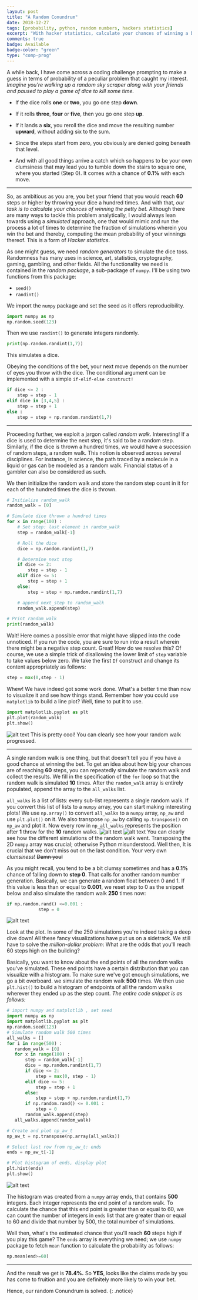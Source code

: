 ```yaml
---
layout: post
title: "A Random Conundrum"
date: 2018-12-27
tags: [probability, python, random numbers, hackers statistics]
excerpt: "With hacker statistics, calculate your chances of winning a bet using random number generators, loops and matplotlib."
comments: true
badge: Available
badge-color: "green"
type: "comp-prog"
---
```

A while back, I have come across a coding challenge prompting to make a guess in terms of probability of a peculiar problem that caught my interest. *Imagine you're walking up a random sky scraper along with your friends and paused to play a game of dice to kill some time.*

- If the dice rolls **one** or **two**, you go one step **down**.

- If it rolls **three**, **four** or **five**, then you go one step **up**.

- If it lands a **six**, you reroll the dice and move the resulting number **upward**, without adding six to the sum.

- Since the steps start from zero, you obviously are denied going beneath that level.

- And with all good things arrive a catch which so happens to be your own clumsiness that may lead you to tumble down the stairs to square one, where you started (Step 0). It comes with a chance of **0.1%** with each move.

---

So, as ambitious as you are, you bet your friend that you would reach **60** steps or higher by throwing your dice a hundred times.
And with that, *our task is to calculate your chances of winning the petty bet.*
Although there are many ways to tackle this problem analytically, I would always lean towards using a *simulated* approach, one that would mimic and run the process a lot of times to determine the fraction of simulations wherein you win the bet and thereby, computing the mean probability of your winnings thereof. This is a form of *Hacker statistics*.

As one might guess, we need *random generators* to simulate the dice toss. Randomness has many uses in science, art, statistics, cryptography, gaming, gambling, and other fields.
All the functionality we need is contained in the *random package*, a sub-package of `numpy`. I'll be using two functions from this package:

- `seed()`
- `randint()`

We import the `numpy` package and set the seed as it offers reproducibility.
```python
import numpy as np
np.random.seed(123)
```
Then we use `randint()` to generate integers randomly.
```python
print(np.random.randint(1,7))
```
This simulates a dice.

Obeying the conditions of the bet, your next move depends on the number of eyes you throw with the dice. The conditional argument can be implemented with a simple `if-elif-else construct!`
```python
if dice <= 2 :
    step = step - 1
elif dice in [3,4,5] :
    step = step + 1
else :
    step = step + np.random.randint(1,7)
```

---

Proceeding further, we exploit a jargon called *random walk*. Interesting!
If a dice is used to determine the next step, it's said to be a random step. Similarly, if the dice is thrown a hundred times, we would have a succession of random steps, a random walk. This notion is observed across several disciplines. For instance, In science, the path traced by a molecule in a liquid or gas can be modeled as a random walk. Financial status of a gambler can also be considered as such.

We then initialize the random walk and store the random step count in it for each of the hundred times the dice is thrown.
```python
# Initialize random_walk
random_walk = [0]

# Simulate dice thrown a hundred times
for x in range(100) :
    # Set step: last element in random_walk
    step = random_walk[-1]

    # Roll the dice
    dice = np.random.randint(1,7)

    # Determine next step
    if dice <= 2:
        step = step - 1
    elif dice <= 5:
        step = step + 1
    else:
        step = step + np.random.randint(1,7)

    # append next_step to random_walk
    random_walk.append(step)

# Print random_walk
print(random_walk)
```
Wait! Here comes a possible error that might have slipped into the code unnoticed. If you run the code, you are sure to run into a result wherein there might be a negative step count.
Great! How do we resolve this?
Of course, we use a simple trick of disallowing the lower limit of `step` variable to take values below zero.
We take the first `If` construct and change its content appropriately as follows:
```python
step = max(0,step - 1)
```
Whew! We have indeed got some work done. What's a better time than now to visualize it and see how things stand.
Remember how you could use `matplotlib` to build a line plot? Well, time to put it to use.
```python
import matplotlib.pyplot as plt
plt.plot(random_walk)
plt.show()
```
![alt text](https://i.imgur.com/cr9uJG0.png "Figure 1")
This is pretty cool! You can clearly see how your random walk progressed.

---

A single random walk is one thing, but that doesn't tell you if you have a good chance at winning the bet. To get an idea about how big your chances are of reaching **60** steps, you can repeatedly simulate the random walk and collect the results.
We fill in the specification of the `for` loop so that the random walk is simulated **10** times. After the `random_walk` array is entirely populated, append the array to the `all_walks` list.

`all_walks` is a list of lists: every sub-list represents a single random walk. If you convert this list of lists to a `numpy` array, you can start making interesting plots!
We use `np.array()` to convert `all_walks` to a `numpy` array, `np_aw` and use `plt.plot()` on it.
We also transpose `np_aw` by calling `np.transpose()` on `np_aw` and plot it. Now every row in `np_all_walks` represents the position after **1** throw for the **10** random walks.
![alt text](https://i.imgur.com/7vWdp3c.png "Figure 2")
![alt text](https://i.imgur.com/uiVYoEI.png "Figure 3")
You can clearly see how the different simulations of the random walk went. Transposing the 2D `numpy` array was crucial; otherwise Python misunderstood.
Well then, It is crucial that we don't miss out on the last condition. Your very own *clumsiness*! ~~Damn you!~~

As you might recall, you tend to be a bit clumsy sometimes and has a **0.1%** chance of falling down to **step 0**. That calls for another random number generation. Basically, we can generate a random float between 0 and 1. If this value is less than or equal to **0.001**, we reset step to 0 as the snippet below and also simulate the random walk **250** times now:
```python
if np.random.rand() <=0.001 :
            step = 0
```
![alt text](https://i.imgur.com/yn7JUTw.png "Figure 4")

 Look at the plot. In some of the 250 simulations you're indeed taking a deep dive down!
 All these fancy visualizations have put us on a sidetrack. We still have to solve the *million-dollar problem*: What are the odds that you'll reach 60 steps high on the building?

 Basically, you want to know about the end points of all the random walks you've simulated. These end points have a certain distribution that you can visualize with a histogram. To make sure we've got enough simulations, we go a bit overboard. we simulate the random walk **500** times. We then use `plt.hist()` to build a histogram of endpoints of all the random walks wherever they ended up as the step count.
 *The entire code snippet is as follows:*
 ```python
 # import numpy and matplotlib , set seed
import numpy as np
import matplotlib.pyplot as plt
np.random.seed(123)
# Simulate random walk 500 times
all_walks = []
for i in range(500) :
    random_walk = [0]
    for x in range(100) :
        step = random_walk[-1]
        dice = np.random.randint(1,7)
        if dice <= 2:
            step = max(0, step - 1)
        elif dice <= 5:
            step = step + 1
        else:
            step = step + np.random.randint(1,7)
        if np.random.rand() <= 0.001 :
            step = 0
        random_walk.append(step)
    all_walks.append(random_walk)

# Create and plot np_aw_t
np_aw_t = np.transpose(np.array(all_walks))

# Select last row from np_aw_t: ends
ends = np_aw_t[-1]

# Plot histogram of ends, display plot
plt.hist(ends)
plt.show()
```
![alt text](https://i.imgur.com/myPwLsQ.png "Figure 5")

The histogram was created from a `numpy` array ends, that contains **500** integers. Each integer represents the end point of a random walk. To calculate the chance that this end point is greater than or equal to 60, we can count the number of integers in `ends` list that are greater than or equal to 60 and divide that number by 500, the total number of simulations.

Well then, what's the estimated chance that you'll reach **60** steps high if you play this game? The `ends` array is everything we need;
we use `numpy` package to fetch `mean` function to calculate the probability as follows:
```python
np.mean(end>=60)
```

---

And the result we get is **78.4%.**
So **YES**, looks like the claims made by you has come to fruition and you are definitely more likely to win your bet.

Hence, our random Conundrum is solved.
{: .notice}
